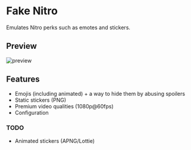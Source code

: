 # Fake Nitro
Emulates Nitro perks such as emotes and stickers.

## Preview
![preview](https://dolfies.needsmental.help/YmxuR893ej.png?key=isjKQcSrMMUHqQ)

## Features
- Emojis (including animated) + a way to hide them by abusing spoilers
- Static stickers (PNG)
- Premium video qualities (1080p@60fps)
- Configuration

### TODO
- Animated stickers (APNG/Lottie)
